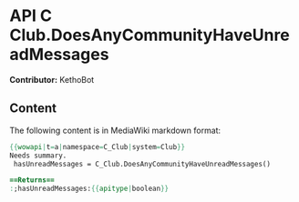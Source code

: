 # API C Club.DoesAnyCommunityHaveUnreadMessages

**Contributor:** KethoBot

## Content

The following content is in MediaWiki markdown format:

```mediawiki
{{wowapi|t=a|namespace=C_Club|system=Club}}
Needs summary.
 hasUnreadMessages = C_Club.DoesAnyCommunityHaveUnreadMessages()

==Returns==
:;hasUnreadMessages:{{apitype|boolean}}
```